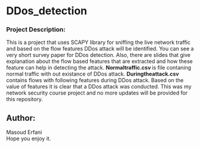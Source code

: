 # DDos_detection
<h3> Project Description: </h3>

This is a project that uses SCAPY library for sniffing the live network traffic and based on the flow features DDos attack will be identified.
You can see a very short survey paper for DDos detection. Also, there are slides that give explanation about the flow based features that are extracted and how these feature
can help in detecting the attack.
<b> Normaltraffic.csv </b> is file contaning normal traffic with out existance of DDos attack.
<b> Duringtheattack.csv </b> contains flows with following features during DDos attack. Based on the value of features it is clear that a DDos attack was conducted.
This was my network security course project and no more updates will be provided for this repository.

<h2> Author:</h2>
Masoud Erfani </br>
Hope you enjoy it.
